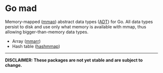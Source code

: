 # Go mad
Memory-mapped ([mmap](https://en.wikipedia.org/wiki/Memory-mapped_file)) abstract data types ([ADT](https://en.wikipedia.org/wiki/Abstract_data_type)) for Go. All data types persist to disk and use only what memory is available with mmap, thus allowing bigger-than-memory data types.

- Array ([mmarr](./mmarr))
- Hash table ([hashmmap](./hashmmap))

---

**DISCLAIMER: These packages are not yet stable and are subject to change.**